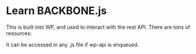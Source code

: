 # Learn BACKBONE.js

This is built into WP, and used to interact with the rest API. There are tons of resources:

It can be accessed in any .js file if wp-api is enqueued.